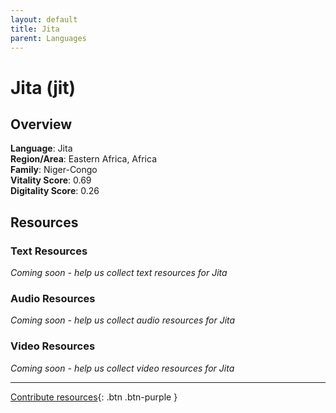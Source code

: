 ```yaml
---
layout: default
title: Jita
parent: Languages
---
```


# Jita (jit)

## Overview

**Language**: Jita  
**Region/Area**: Eastern Africa, Africa  
**Family**: Niger-Congo  
**Vitality Score**: 0.69  
**Digitality Score**: 0.26  

## Resources

### Text Resources
*Coming soon - help us collect text resources for Jita*

### Audio Resources
*Coming soon - help us collect audio resources for Jita*

### Video Resources
*Coming soon - help us collect video resources for Jita*

---

[Contribute resources](https://fairtrain.github.io/){: .btn .btn-purple }
